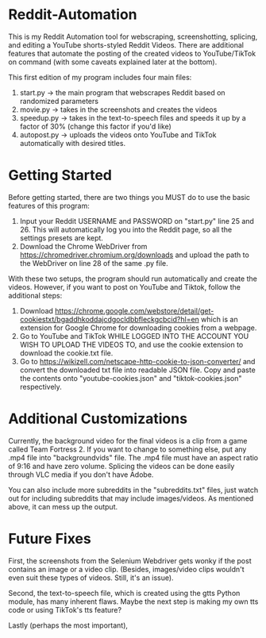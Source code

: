 # Reddit-Automation

This is my Reddit Automation tool for webscraping, screenshotting, splicing, and editing a YouTube shorts-styled Reddit Videos. 
There are additional features that automate the posting of the created videos to YouTube/TikTok on command (with some caveats explained later at the bottom). 

This first edition of my program includes four main files: 
1. start.py -> the main program that webscrapes Reddit based on randomized parameters
2. movie.py -> takes in the screenshots and creates the videos
3. speedup.py -> takes in the text-to-speech files and speeds it up by a factor of 30% (change this factor if you'd like) 
4. autopost.py -> uploads the videos onto YouTube and TikTok automatically with desired titles. 

# Getting Started 
Before getting started, there are two things you MUST do to use the basic features of this program: 
1. Input your Reddit USERNAME and PASSWORD on "start.py" line 25 and 26. This will automatically log you into the Reddit page, so all the settings presets are kept. 
2. Download the Chrome WebDriver from https://chromedriver.chromium.org/downloads and upload the path to the WebDriver on line 28 of the same .py file. 

With these two setups, the program should run automatically and create the videos. However, if you want to post on YouTube and Tiktok, follow the additional steps:
1. Download https://chrome.google.com/webstore/detail/get-cookiestxt/bgaddhkoddajcdgocldbbfleckgcbcid?hl=en which is an extension for Google Chrome for
downloading cookies from a webpage. 
2. Go to YouTube and TikTok WHILE LOGGED INTO THE ACCOUNT YOU WISH TO UPLOAD THE VIDEOS TO, and use the cookie extension to download the cookie.txt file.
3. Go to https://wikizell.com/netscape-http-cookie-to-json-converter/ and convert the downloaded txt file into readable JSON file. Copy and paste the contents 
onto "youtube-cookies.json" and "tiktok-cookies.json" respectively.

# Additional Customizations 
Currently, the background video for the final videos is a clip from a game called Team Fortress 2. If you want to change to something else, put any .mp4 file 
into "backgroundvids" file. The .mp4 file must have an aspect ratio of 9:16 and have zero volume. Splicing the videos can be done easily through VLC media
if you don't have Adobe. 

You can also include more subreddits in the "subreddits.txt" files, just watch out for including subreddits that may include images/videos. As mentioned above, it 
can mess up the output. 

# Future Fixes
First, the screenshots from the Selenium Webdriver gets wonky if the post contains an image or a video clip. (Besides, images/video clips wouldn't even suit
these types of videos. Still, it's an issue). 

Second, the text-to-speech file, which is created using the gtts Python module, has many inherent flaws. Maybe the next step is making my own tts code or 
using TikTok's tts feature? 

Lastly (perhaps the most important), 
